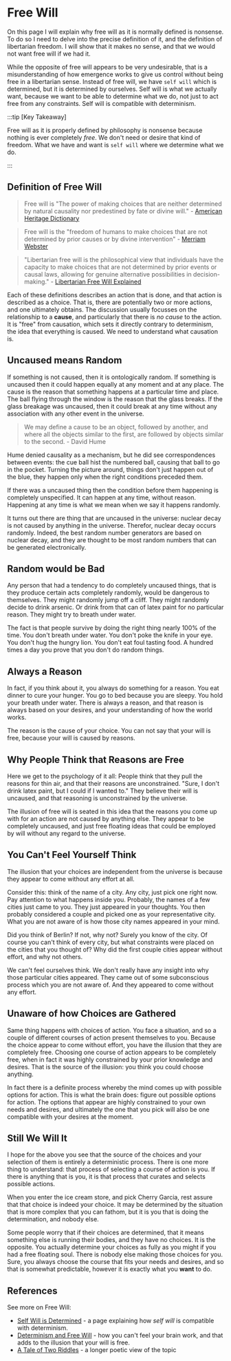 # Free Will

On this page I will explain why free will as it is normally defined is nonsense.  To do so I need to delve into the precise definition of it, and the definition of libertarian freedom.  I will show that it makes no sense, and that we would not want free will if we had it.  

While the opposite of free will appears to be very undesirable, that is a misunderstanding of how emergence works to give us control without being free in a libertarian sense.  Instead of free will, we have `self will` which is determined, but it is determined by ourselves.  Self will is what we actually want, because we want to be able to determine what we do, not just to act free from any constraints.  Self will is compatible with determinism.

:::tip [Key Takeaway]

Free will as it is properly defined by philosophy is nonsense because nothing is ever completely _free_.  We don't need or desire that kind of freedom.  What we have and want is `self will` where we determine what we do.

:::

## Definition of Free Will

> Free will is "The power of making choices that are neither determined by natural causality nor predestined by fate or divine will."  - [American Heritage Dictionary](https://ahdictionary.com/word/search.html?q=free%20will)

> Free will is the "freedom of humans to make choices that are not determined by prior causes or by divine intervention" - [Merriam Webster](https://www.merriam-webster.com/dictionary/free%20will)

> "Libertarian free will is the philosophical view that individuals have the capacity to make choices that are not determined by prior events or causal laws, allowing for genuine alternative possibilities in decision-making." - [Libertarian Free Will Explained](https://www.numberanalytics.com/blog/libertarian-free-will-explained)

Each of these definitions describes an action that is done, and that action is described as a choice.  That is, there are potentially two or more actions, and one ultimately obtains.  The discussion usually focusses on the relationship to a **cause**, and particularly that there is _no cause_ to the action.  It is "free" from causation, which sets it directly contrary to determinism, the idea that everything is caused.  We need to understand what causation is.



## Uncaused means Random

If something is not caused, then it is ontologically random.  If something is uncaused then it could happen equally at any moment and at any place.  The cause is the reason that something happens at a particular time and place.  The ball flying through the window is the reason that the glass breaks.  If the glass breakage was uncaused, then it could break at any time without any association with any other event in the universe.

> We may define a cause to be an object, followed by another, and where all the objects similar to the first, are followed by objects similar to the second. - David Hume

Hume denied causality as a mechanism, but he did see correspondences between events:  the cue ball hist the numbered ball, causing that ball to go in the pocket.  Turning the picture around, things don't just happen out of the blue, they happen only when the right conditions preceded them.

If there was a uncaused thing then the condition before them happening is completely unspecified.  It can happen at any time, without reason.  Happening at any time is what we mean when we say it happens randomly.

It turns out there are thing that are uncaused in the universe: nuclear decay is not caused by anything in the universe.  Therefor, nuclear decay occurs randomly.  Indeed, the best random number generators are based on nuclear decay, and they are thought to be most random numbers that can be generated electronically.

## Random would be Bad

Any person that had a tendency to do completely uncaused things, that is they produce certain acts completely randomly, would be dangerous to themselves.  They might randomly jump off a cliff.  They might randomly decide to drink arsenic.  Or drink from that can of latex paint for no particular reason.  They might try to breath under water.

The fact is that people survive by doing the right thing nearly 100% of the time.  You don't breath under water.  You don't poke the knife in your eye.  You don't hug the hungry lion.  You don't eat foul tasting food.  A hundred times a day you prove that you don't do random things.

## Always a Reason

In fact, if you think about it, you always do something for a reason.  You eat dinner to cure your hunger.  You go to bed because you are sleepy.  You hold your breath under water.  There is always a reason, and that reason is always based on your desires, and your understanding of how the world works.

The reason is the cause of your choice.  You can not say that your will is free, because your will is caused by reasons. 

## Why People Think that Reasons are Free

Here we get to the psychology of it all:  People think that they pull the reasons for thin air, and that their reasons are unconstrained.  "Sure, I don't drink latex paint, but I could if I wanted to."  They believe their will is uncaused, and that reasoning is unconstrained by the universe.

The illusion of free will is seated in this idea that the reasons you come up with for an action are not caused by anything else.  They appear to be completely uncaused, and just free floating ideas that could be employed by will without any regard to the universe.

## You Can't Feel Yourself Think

The illusion that your choices are independent from the universe is because they appear to come without any effort at all.  

Consider this: think of the name of a city.  Any city, just pick one right now.  Pay attention to what happens inside you.  Probably, the names of a few cities just came to you.  They just appeared in your thoughts.  You then probably considered a couple and picked one as your representative city.  What you are not aware of is how those city names appeared in your mind.

Did you think of Berlin?  If not, why not?  Surely you know of the city.  Of course you can't think of every city, but what constraints were placed on the cities that you thought of?  Why did the first couple cities appear without effort, and why not others.

We can't feel ourselves think.  We don't really have any insight into why those particular cities appeared.  They came out of some subconscious process which you are not aware of.  And they appeared to come without any effort.

## Unaware of how Choices are Gathered

Same thing happens with choices of action.  You face a situation, and so a couple of different courses of action present themselves to you.  Because the choice appear to come without effort, you have the illusion that they are completely free.  Choosing one course of action appears to be completely free, when in fact it was highly constrained by your prior knowledge and desires.  That is the source of the illusion: you think you could choose anything.

In fact there is a definite process whereby the mind comes up with possible options for action.  This is what the brain does: figure out possible options for action.  The options that appear are highly constrained to your own needs and desires, and ultimately the one that you pick will also be one compatible with your desires at the moment.

## Still We Will It

I hope for the above you see that the source of the choices and your selection of them is entirely a deterministic process.  There is one more thing to understand:  that process of selecting a course of action is you.  If there is anything that is you, it is that process that curates and selects possible actions.

When you enter the ice cream store, and pick Cherry Garcia, rest assure that that choice is indeed your choice.  It may be determined by the situation that is more complex that you can fathom, but it is you that is doing the determination, and nobody else.

Some people worry that if their choices are determined, that it means something else is running their bodies, and they have no choices.  It is the opposite.  You actually determine your choices as fully as you might if you had a free floating soul.  There is nobody else making those choices for you.  Sure, you always choose the course that fits your needs and desires, and so that is somewhat predictable, however it is exactly what you **want** to do.

## References

See more on Free Will:

* [Self Will is Determined](self-determined.md) - a page explaining how _self will_ is compatible with determinism.
* [Determinism and Free Will](../Consciousness/you-cant-feel-brain#determinism-and-free-will) - how you can't feel your brain work, and that adds to the illusion that your will is free.
* [A Tale of Two Riddles](../Philosophy/tale-of-two-riddles) - a longer poetic view of the topic